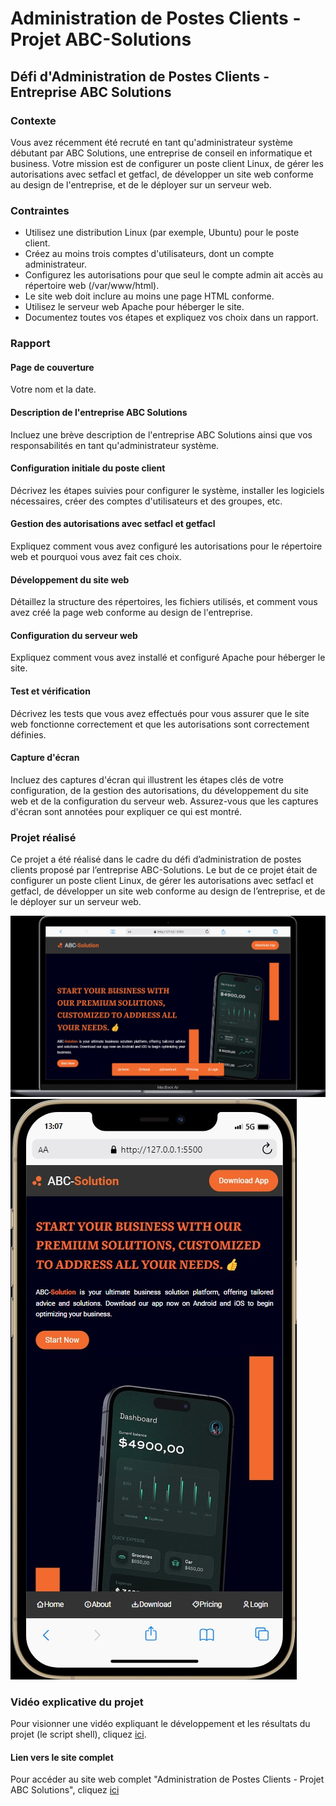 # Administration de Postes Clients - Projet ABC-Solutions

## Défi d'Administration de Postes Clients - Entreprise ABC Solutions

### Contexte

Vous avez récemment été recruté en tant qu'administrateur système débutant par ABC Solutions, une entreprise de conseil en informatique et business. Votre mission est de configurer un poste client Linux, de gérer les autorisations avec setfacl et getfacl, de développer un site web conforme au design de l'entreprise, et de le déployer sur un serveur web.

### Contraintes

- Utilisez une distribution Linux (par exemple, Ubuntu) pour le poste client.
- Créez au moins trois comptes d'utilisateurs, dont un compte administrateur.
- Configurez les autorisations pour que seul le compte admin ait accès au répertoire web (/var/www/html).
- Le site web doit inclure au moins une page HTML conforme.
- Utilisez le serveur web Apache pour héberger le site.
- Documentez toutes vos étapes et expliquez vos choix dans un rapport.

### Rapport

#### Page de couverture

Votre nom et la date.

#### Description de l'entreprise ABC Solutions

Incluez une brève description de l'entreprise ABC Solutions ainsi que vos responsabilités en tant qu'administrateur système.

#### Configuration initiale du poste client

Décrivez les étapes suivies pour configurer le système, installer les logiciels nécessaires, créer des comptes d'utilisateurs et des groupes, etc.

#### Gestion des autorisations avec setfacl et getfacl

Expliquez comment vous avez configuré les autorisations pour le répertoire web et pourquoi vous avez fait ces choix.

#### Développement du site web

Détaillez la structure des répertoires, les fichiers utilisés, et comment vous avez créé la page web conforme au design de l'entreprise.

#### Configuration du serveur web

Expliquez comment vous avez installé et configuré Apache pour héberger le site.

#### Test et vérification

Décrivez les tests que vous avez effectués pour vous assurer que le site web fonctionne correctement et que les autorisations sont correctement définies.

#### Capture d'écran

Incluez des captures d'écran qui illustrent les étapes clés de votre configuration, de la gestion des autorisations, du développement du site web et de la configuration du serveur web. Assurez-vous que les captures d'écran sont annotées pour expliquer ce qui est montré.

### Projet réalisé

Ce projet a été réalisé dans le cadre du défi d’administration de postes clients proposé par l’entreprise ABC-Solutions. Le but de ce projet était de configurer un poste client Linux, de gérer les autorisations avec setfacl et getfacl, de développer un site web conforme au design de l’entreprise, et de le déployer sur un serveur web.

![Résultat du projet](images/screenshots/web.jpg)
![Résultat du projet sur mobile](images/screenshots/mobile.jpg)

### Vidéo explicative du projet

Pour visionner une vidéo expliquant le développement et les résultats du projet (le script shell), cliquez [ici](https://drive.google.com/file/d/1eEJNkt6rNwlqA5dVtlDkI5Z4qW3SBE1X/view?usp=drive_link).

#### Lien vers le site complet

Pour accéder au site web complet "Administration de Postes Clients - Projet ABC Solutions", cliquez [ici](https://wambaforestin.github.io/website_ABC_solutions/)
